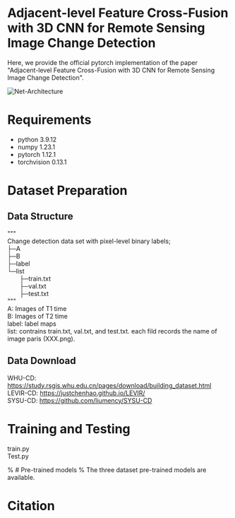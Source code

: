 # Adjacent-level Feature Cross-Fusion with 3D CNN for Remote Sensing Image Change Detection

Here, we provide the official pytorch implementation of the paper "Adjacent-level Feature Cross-Fusion with 3D CNN for Remote Sensing Image Change Detection".

![Net-Architecture](https://user-images.githubusercontent.com/66511993/210692766-5c698bdd-5077-4e7b-8274-c899f86b3cf9.png)


# Requirements
* python        3.9.12
* numpy         1.23.1
* pytorch       1.12.1
* torchvision   0.13.1

# Dataset Preparation
## Data Structure
"""  
Change detection data set with pixel-level binary labels;  
├─A  
├─B  
├─label  
└─list  
&emsp;&emsp;├─train.txt  
&emsp;&emsp;├─val.txt  
&emsp;&emsp;├─test.txt  
"""  
A: Images of T1 time  
B: Images of T2 time  
label: label maps  
list: contrains train.txt, val.txt, and test.txt. each fild records the name of image paris (XXX.png).  

## Data Download  
WHU-CD: https://study.rsgis.whu.edu.cn/pages/download/building_dataset.html  
LEVIR-CD: https://justchenhao.github.io/LEVIR/  
SYSU-CD: https://github.com/liumency/SYSU-CD  

# Training and Testing
train.py  
Test.py

% # Pre-trained models
% The three dataset pre-trained models are available.


# Citation
